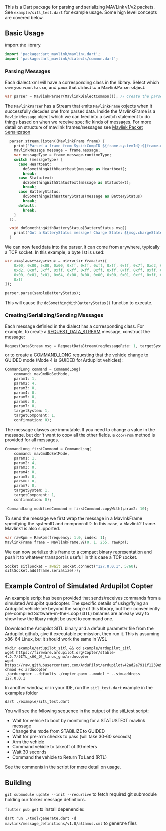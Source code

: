 
This is a Dart package for parsing and serializing MAVLink v1/v2 packets. See `example/sitl_test.dart` for example usage. Some high level concepts are covered below.

## Basic Usage

Import the library.

```dart
import 'package:dart_mavlink/mavlink.dart';
import 'package:dart_mavlink/dialects/common.dart';
```

### Parsing Messages

Each dialect.xml will have a corresponding class in the library. Select which one you want to use, and pass that dialect to a MavlinkParser object.

```dart
var parser = MavlinkParser(MavlinkDialectCommon()); // Create the parser with the MavlinkCommon dialect
```

The ```MavlinkParser``` has a Stream that emits ```MavlinkFrame``` objects when it successfully decodes one from parsed data. Inside the MavlinkFrame is a ```MavlinkMessage``` object which we can feed into a switch statement to do things based on when we receive specific kinds of messages. For more detail on structure of mavlink frames/messages see [Mavlink Packet Serialization](https://mavlink.io/en/guide/serialization.html)

```dart
  parser.stream.listen((MavlinkFrame frame) {
    print("Parsed a frame from Sysid:CompID ${frame.systemId}:${frame.componentId} containing a ${frame.message.runtimeType} message");
    MavlinkMessage message = frame.message;
    var messageType = frame.message.runtimeType;
    switch (messageType) {
      case Heartbeat:
        doSomethingWithHeartbeat(message as Heartbeat);
        break;
      case Statustext:
        doSomethingWithStatusText(message as Statustext);
        break;
      case BatteryStatus:
        doSomethingWithBatteryStatus(message as BatteryStatus)
        break;
      default:
        break;
    }
  });

  void doSomethingWithBatteryStatus(BatteryStatus msg){
    print("Got a BatteryStatus message! Charge State: ${msg.chargeState}");
  }
```

We can now feed data into the parser. It can come from anywhere, typically a TCP socket. In this example, a byte list is used:

```dart
var sampleBatteryStatus = Uint8List.fromList([
    0x00, 0x00, 0x00, 0x00, 0xff, 0xff, 0xff, 0xff, 0xff, 0x7f, 0xd2, 0x0f, 0xd2, 0x0f, 0xd2, 0x0f,
    0xd2, 0x0f, 0xff, 0xff, 0xff, 0xff, 0xff, 0xff, 0xff, 0xff, 0xff, 0xff, 0xff, 0xff, 0x9c, 0xff,
    0x00, 0x01, 0x01, 0x64, 0x00, 0x00, 0x00, 0x00, 0x01, 0xff, 0xff, 0xff, 0xff, 0xff, 0xff, 0xff,
    0xff
]);

parser.parse(sampleBatteryStatus);
```

This will cause the ```doSomethingWithBatteryStatus()``` function to execute.

### Creating/Serializing/Sending Messages

Each message definied in the dialect has a corresponding class. For example, to create a [REQUEST_DATA_STREAM](https://mavlink.io/en/messages/common.html#REQUEST_DATA_STREAM) message, construct the message:

```dart
RequestDataStream msg = RequestDataStream(reqMessageRate: 1, targetSystem: 1, targetComponent: 1, reqStreamId: mavDataStreamAll, startStop: 1);
```

or to create a [COMMAND_LONG](https://mavlink.io/en/messages/common.html#COMMAND_LONG) requesting that the vehicle change to GUIDED mode (Mode 4 is GUIDED for Ardupilot vehicles):

```dart
CommandLong command = CommandLong(
    command: mavCmdDoSetMode,
    param1: 1,
    param2: 4,
    param3: 0,
    param4: 0,
    param5: 0,
    param6: 0,
    param7: 0,
    targetSystem: 1,
    targetComponent: 1,
    confirmation: 0);
```

The message classes are immutable. If you need to change a value in the message, but don't want to copy all the other fields, a ```copyFrom``` method is provided for all messages.

```dart
CommandLong firstCommand = CommandLong(
    command: mavCmdDoSetMode,
    param1: 1,
    param2: 4,
    param3: 0,
    param4: 0,
    param5: 0,
    param6: 0,
    param7: 0,
    targetSystem: 1,
    targetComponent: 1,
    confirmation: 0);
  
 CommandLong modifiedCommand = firstCommand.copyWith(param2: 10);
```

To send the message we first wrap the message in a MavlinkFrame specifying the systemID and componentID. In this case, a Mavlink2 frame. Mavlink1 is also supported.

```dart
var rawRpm = RawRpm(frequency: 1.0, index: 1);
MavlinkFrame frame = MavlinkFrame.v2(0, 1, 255, rawRpm);
```

We can now serialize this frame to a compact binary representation and push it to whatever transport is useful; in this case a TCP socket.

``` dart
Socket sitlSocket = await Socket.connect("127.0.0.1", 5760);
sitlSocket.add(frame.serialize());
```

## Example Control of Simulated Ardupilot Copter

An example script has been provided that sends/receives commands from a simulated Ardupilot quadcopter. The specific details of using/flying an Ardupilot vehicle are beyond the scope of this library, but their conveniently pre-compiled Software-in-the-Loop (SITL) binaries are an easy way to show how the libary might be used to command one.

Download the Ardupilot SITL binary and a default parameter file from the Ardupilot github, give it executable permission, then run it. This is assuming x86-64 Linux, but it should work the same in WSL

``` shell
mkdir example/ardupilot_sitl && cd example/ardupilot_sitl
wget https://firmware.ardupilot.org/Copter/stable-4.5.7/SITL_x86_64_linux_gnu/arducopter
wget https://raw.githubusercontent.com/ArduPilot/ardupilot/42ad2a7911f1239e9320ca9ba67877d09840545f/Tools/autotest/default_params/copter.parm
chmod +x arducopter
./arducopter --defaults ./copter.parm --model + --sim-address 127.0.0.1
```

In another window, or in your IDE, run the `sitl_test.dart` example in the examples folder

``` shell
dart ./example/sitl_test.dart
```

You will see the following sequence in the output of the sitl_test script:

- Wait for vehicle to boot by monitoring for a STATUSTEXT mavlink message
- Change the mode from STABILIZE to GUIDED
- Wait for pre-arm checks to pass (will take 30-60 seconds)
- Arm the vehicle
- Command vehicle to takeoff ot 30 meters
- Wait 30 seconds
- Command the vehicle to Return To Land (RTL)

See the comments in the script for more detail on usage.


## Building
```git submodule update --init --recursive``` to fetch required git submodule holding our forked message definitions.

```flutter pub get``` to install depenencies

```dart run ./tool/generate.dart -d mavlink/message_definitions/v1.0/altamus.xml``` to generate files